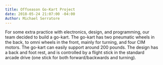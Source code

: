 ```yaml
---
title: Offseason Go-Kart Project
date: 2018-05-24 21:07:00 -04:00
Author: Michael Serratore
---
```


For some extra practice with electronics, design, and programming, our team decided to build a go-kart. The go-kart has two pneumatic wheels in the back, to omni wheels in the front, mainly for turning, and four CIM motors. The go-kart can easily support around 200 pounds. The design has a back and foot rest, and is controlled by a flight stick in the standard arcade drive (one stick for both forward/backwards and turning).